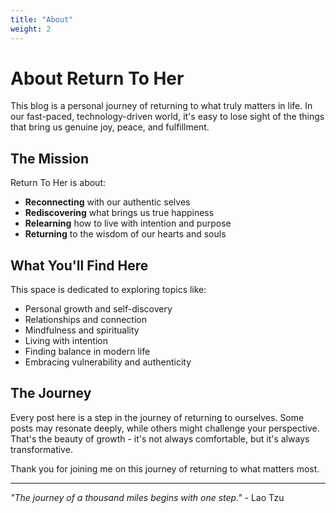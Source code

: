```yaml
---
title: "About"
weight: 2
---
```


# About Return To Her

This blog is a personal journey of returning to what truly matters in life. In our fast-paced, technology-driven world, it's easy to lose sight of the things that bring us genuine joy, peace, and fulfillment.

## The Mission

Return To Her is about:

- **Reconnecting** with our authentic selves
- **Rediscovering** what brings us true happiness
- **Relearning** how to live with intention and purpose
- **Returning** to the wisdom of our hearts and souls

## What You'll Find Here

This space is dedicated to exploring topics like:

- Personal growth and self-discovery
- Relationships and connection
- Mindfulness and spirituality
- Living with intention
- Finding balance in modern life
- Embracing vulnerability and authenticity

## The Journey

Every post here is a step in the journey of returning to ourselves. Some posts may resonate deeply, while others might challenge your perspective. That's the beauty of growth - it's not always comfortable, but it's always transformative.

Thank you for joining me on this journey of returning to what matters most.

---

*"The journey of a thousand miles begins with one step."* - Lao Tzu 